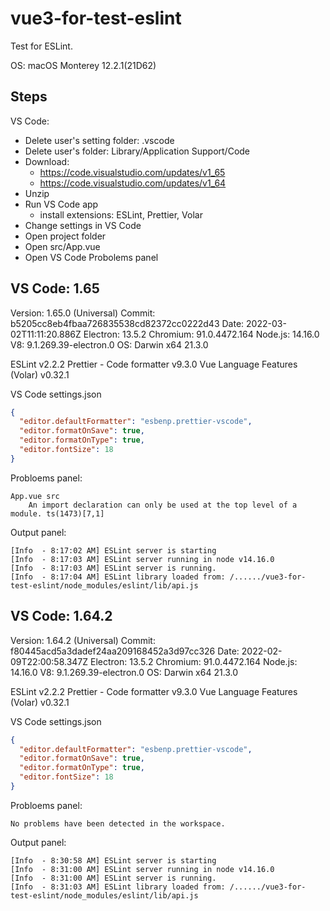 # vue3-for-test-eslint

Test for ESLint.

OS: macOS Monterey 12.2.1(21D62)

## Steps

VS Code:

- Delete user's setting folder: .vscode
- Delete user's folder: Library/Application Support/Code
- Download:
  - https://code.visualstudio.com/updates/v1_65
  - https://code.visualstudio.com/updates/v1_64
- Unzip
- Run VS Code app
  - install extensions: ESLint, Prettier, Volar
- Change settings in VS Code
- Open project folder
- Open src/App.vue
- Open VS Code Probolems panel

## VS Code: 1.65

Version: 1.65.0 (Universal)
Commit: b5205cc8eb4fbaa726835538cd82372cc0222d43
Date: 2022-03-02T11:11:20.886Z
Electron: 13.5.2
Chromium: 91.0.4472.164
Node.js: 14.16.0
V8: 9.1.269.39-electron.0
OS: Darwin x64 21.3.0

ESLint v2.2.2
Prettier - Code formatter v9.3.0
Vue Language Features (Volar) v0.32.1

VS Code settings.json

```json
{
  "editor.defaultFormatter": "esbenp.prettier-vscode",
  "editor.formatOnSave": true,
  "editor.formatOnType": true,
  "editor.fontSize": 18
}
```

Probloems panel:

```
App.vue src
	An import declaration can only be used at the top level of a module. ts(1473)[7,1]
```

Output panel:

```
[Info  - 8:17:02 AM] ESLint server is starting
[Info  - 8:17:03 AM] ESLint server running in node v14.16.0
[Info  - 8:17:03 AM] ESLint server is running.
[Info  - 8:17:04 AM] ESLint library loaded from: /....../vue3-for-test-eslint/node_modules/eslint/lib/api.js
```

## VS Code: 1.64.2

Version: 1.64.2 (Universal)
Commit: f80445acd5a3dadef24aa209168452a3d97cc326
Date: 2022-02-09T22:00:58.347Z
Electron: 13.5.2
Chromium: 91.0.4472.164
Node.js: 14.16.0
V8: 9.1.269.39-electron.0
OS: Darwin x64 21.3.0

ESLint v2.2.2
Prettier - Code formatter v9.3.0
Vue Language Features (Volar) v0.32.1

VS Code settings.json

```json
{
  "editor.defaultFormatter": "esbenp.prettier-vscode",
  "editor.formatOnSave": true,
  "editor.formatOnType": true,
  "editor.fontSize": 18
}
```

Probloems panel:

```
No problems have been detected in the workspace.
```

Output panel:

```
[Info  - 8:30:58 AM] ESLint server is starting
[Info  - 8:31:00 AM] ESLint server running in node v14.16.0
[Info  - 8:31:00 AM] ESLint server is running.
[Info  - 8:31:03 AM] ESLint library loaded from: /....../vue3-for-test-eslint/node_modules/eslint/lib/api.js
```
